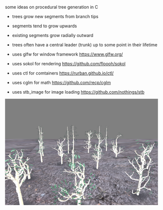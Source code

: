 some ideas on procedural tree generation in C
* trees grow new segments from branch tips
* segments tend to grow upwards
* existing segments grow radially outward
* trees often have a central leader (trunk) up to some point in their lifetime

* uses glfw for window framework https://www.glfw.org/
* uses sokol for rendering https://github.com/floooh/sokol
* uses ctl for comtainers https://rurban.github.io/ctl/
* uses cglm for math https://github.com/recp/cglm
* uses stb_image for image loading https://github.com/nothings/stb 

![screenshot](screenshot.png)
